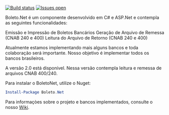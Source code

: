 [![Build status](https://ci.appveyor.com/api/projects/status/tu0uy49drensdlxe?svg=true)](https://ci.appveyor.com/project/carloscds/boletonet)
[![Issues open](http://img.shields.io/github/issues/boletonet/boletonet.svg)](https://huboard.com/boletonet/boletonet)

Boleto.Net é um componente desenvolvido em C# e ASP.Net e contempla as seguintes funcionalidades:

Emissão e Impressão de Boletos Bancários
Geração de Arquivo de Remessa (CNAB 240 e 400)
Leitura do Arquivo de Retorno (CNAB 240 e 400)

Atualmente estamos implementando mais alguns bancos e toda colaboração será importante. Nosso objetivo é implementar todos os bancos brasileiros.

A versão 2.0 está disponível. Nessa versão contempla leitura e remessa de arquivos CNAB 400/240.

Para instalar o BoletoNet, utilize o Nuget:

```powershell
Install-Package Boleto.Net
```

Para informaçòes sobre o projeto e bancos implementados, consulte o nosso [Wiki](https://github.com/BoletoNet/boletonet/wiki).

